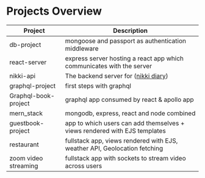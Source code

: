 # Projects Overview

| Project              | Description                                                                    |
| -------------------- | ------------------------------------------------------------------------------ |
| db-project           | mongoose and passport as authentication middleware                             |
| react-server         | express server hosting a react app which communicates with the server          |
| nikki-api            | The backend server for ([nikki diary](https://github.com/alexanderluna/nikki)) |
| graphql-project      | first steps with graphql                                                       |
| Graphql-book-project | graphql app consumed by react & apollo app                                     |
| mern_stack           | mongodb, express, react and node combined                                      |
| guestbook-project    | app to which users can add themselves + views rendered with EJS templates      |
| restaurant           | fullstack app, views rendered with EJS, weather API, Geolocation fetching      |
| zoom video streaming | fullstack app with sockets to stream video across users                        |